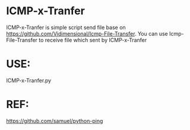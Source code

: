 # ICMP-x-Tranfer
ICMP-x-Tranfer is simple script send file base on https://github.com/Vidimensional/Icmp-File-Transfer. 
You can use Icmp-File-Transfer to receive file which sent by ICMP-x-Tranfer

# USE: 
ICMP-x-Tranfer.py <file name> <destination host>

# REF: 
https://github.com/samuel/python-ping
